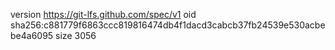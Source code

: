 version https://git-lfs.github.com/spec/v1
oid sha256:c881779f6863ccc819816474db4f1dacd3cabcb37fb24539e530acbebe4a6095
size 3056

